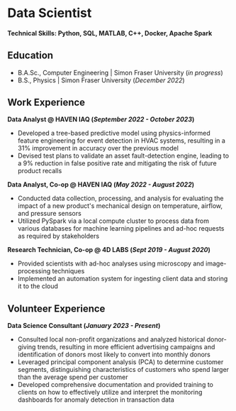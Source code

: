 # Data Scientist

#### Technical Skills: Python, SQL, MATLAB, C++, Docker, Apache Spark

## Education	
- B.A.Sc., Computer Engineering | Simon Fraser University (_in progress_)
- B.S., Physics | Simon Fraser University (_December 2022_)

## Work Experience
**Data Analyst @ HAVEN IAQ (_September 2022 - October 2023_)**
- Developed a tree-based predictive model using physics-informed feature engineering for event detection in HVAC systems, resulting in a 31% improvement in accuracy over the previous model
- Devised test plans to validate an asset fault-detection engine, leading to a 9% reduction in false 
positive rate and mitigating the risk of future product recalls

**Data Analyst, Co-op @ HAVEN IAQ (_May 2022 - August 2022_)**
- Conducted data collection, processing, and analysis for evaluating the impact of a new product's mechanical design on temperature, airflow, and pressure sensors
- Utilized PySpark via a local compute cluster to process data from various databases for machine learning pipelines and ad-hoc requests as required by stakeholders

**Research Technician, Co-op @ 4D LABS (_Sept 2019 - August 2020_)**
- Provided scientists with ad-hoc analyses using microscopy and image-processing techniques
- Implemented an automation system for ingesting client data and storing it to the cloud

## Volunteer Experience
**Data Science Consultant (_January 2023 - Present_)**
- Consulted local non-profit organizations and analyzed historical donor-giving trends, resulting in more efficient advertising campaigns and identification of donors most likely to convert into monthly donors
- Leveraged principal component analysis (PCA) to determine customer segments, distinguishing characteristics of customers who spend larger than the average spend per customer
- Developed comprehensive documentation and provided training to clients on how to effectively utilize and interpret the monitoring dashboards for anomaly detection in transaction data
